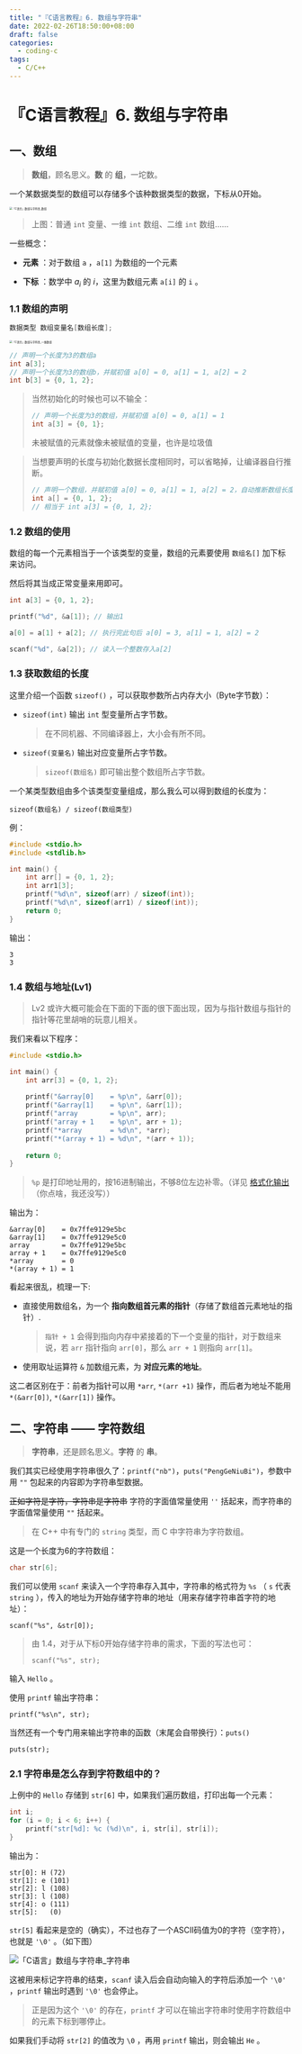 ```yaml
---
title: "『C语言教程』6. 数组与字符串"
date: 2022-02-26T18:50:00+08:00
draft: false
categories:
  - coding-c
tags:
  - C/C++
---
```




# 『C语言教程』6. 数组与字符串

## 一、数组

> **数组**，顾名思义。**数** 的 **组**，一坨数。

一个某数据类型的数组可以存储多个该种数据类型的数据，下标从0开始。

<img src="https://i.loli.net/2021/10/27/qLW34fmvpjgEJ6M.png" alt="「C语言」数组与字符串_数组" style="zoom:33%;" />

> 上图：普通 `int` 变量、一维 `int` 数组、二维 `int` 数组......

一些概念：

- **元素** ：对于数组 `a` ，`a[1]` 为数组的一个元素

- **下标** ：数学中 $a_i$ 的 $i$，这里为数组元素 `a[i]` 的 `i` 。

### 1.1 数组的声明

```C
数据类型 数组变量名[数组长度];
```

<img src="https://i.loli.net/2021/10/25/24fKIrC6bM8wNUY.png" alt="「C语言」数组与字符串_一维数组" style="zoom: 33%;" />

```C
// 声明一个长度为3的数组a
int a[3];
// 声明一个长度为3的数组b，并赋初值 a[0] = 0, a[1] = 1, a[2] = 2
int b[3] = {0, 1, 2};
```

> 当然初始化的时候也可以不输全：
>
> ```C
> // 声明一个长度为3的数组，并赋初值 a[0] = 0, a[1] = 1
> int a[3] = {0, 1};
> ```
>
> 未被赋值的元素就像未被赋值的变量，也许是垃圾值

> 当想要声明的长度与初始化数据长度相同时，可以省略掉，让编译器自行推断。
>
> ```C
> // 声明一个数组，并赋初值 a[0] = 0, a[1] = 1, a[2] = 2，自动推断数组长度为3
> int a[] = {0, 1, 2};
> // 相当于 int a[3] = {0, 1, 2};
> ```

### 1.2 数组的使用

数组的每一个元素相当于一个该类型的变量，数组的元素要使用 `数组名[]` 加下标来访问。

然后将其当成正常变量来用即可。

```C
int a[3] = {0, 1, 2};

printf("%d", &a[1]); // 输出1

a[0] = a[1] + a[2]; // 执行完此句后 a[0] = 3, a[1] = 1, a[2] = 2

scanf("%d", &a[2]); // 读入一个整数存入a[2]
```

### 1.3 获取数组的长度

这里介绍一个函数 `sizeof()` ，可以获取参数所占内存大小（Byte字节数）：

- `sizeof(int)` 输出 `int` 型变量所占字节数。

  > 在不同机器、不同编译器上，大小会有所不同。

- `sizeof(变量名)` 输出对应变量所占字节数。
  > `sizeof(数组名)` 即可输出整个数组所占字节数。

一个某类型数组由多个该类型变量组成，那么我么可以得到数组的长度为：

```
sizeof(数组名) / sizeof(数组类型)
```

例：

```C
#include <stdio.h>
#include <stdlib.h>

int main() {
	int arr[] = {0, 1, 2};
	int arr1[3];
	printf("%d\n", sizeof(arr) / sizeof(int));
	printf("%d\n", sizeof(arr1) / sizeof(int));
	return 0;
}
```

输出：

```
3
3
```

### 1.4 数组与地址(Lv1)
> Lv2 或许大概可能会在下面的下面的很下面出现，因为与指针数组与指针的指针等花里胡哨的玩意儿相关。

我们来看以下程序：

```C
#include <stdio.h>

int main() {
	int arr[3] = {0, 1, 2};
	
	printf("&array[0]    = %p\n", &arr[0]);
	printf("&array[1]    = %p\n", &arr[1]);
	printf("array        = %p\n", arr);
	printf("array + 1    = %p\n", arr + 1);
	printf("*array       = %d\n", *arr);
	printf("*(array + 1) = %d\n", *(arr + 1));
	
	return 0;
}
```
> `%p` 是打印地址用的，按16进制输出，不够8位左边补零。（详见 [格式化输出]() （你点啥，我还没写））

输出为：

```
&array[0]    = 0x7ffe9129e5bc
&array[1]    = 0x7ffe9129e5c0
array        = 0x7ffe9129e5bc
array + 1    = 0x7ffe9129e5c0
*array       = 0
*(array + 1) = 1
```

看起来很乱，梳理一下:

- 直接使用数组名，为一个 **指向数组首元素的指针**（存储了数组首元素地址的指针）.
  > `指针 + 1` 会得到指向内存中紧接着的下一个变量的指针，对于数组来说，若 `arr` 指针指向 `arr[0]`，那么 `arr + 1` 则指向 `arr[1]`。
- 使用取址运算符 `&` 加数组元素，为 **对应元素的地址**。

这二者区别在于：前者为指针可以用 `*arr`, `*(arr +1)` 操作，而后者为地址不能用 `*(&arr[0])`, `*(&arr[1])` 操作。

## 二、字符串 —— 字符数组

> **字符串**，还是顾名思义。**字符** 的 **串**。

我们其实已经使用字符串很久了：`printf("nb")`，`puts("PengGeNiuBi")`，参数中用 `""` 包起来的内容即为字符串型数据。

<s>正如字符是字符，字符串是字符串</s> 字符的字面值常量使用 `''` 括起来，而字符串的字面值常量使用 `""` 括起来。

> 在 C++ 中有专门的 `string` 类型，而 C 中字符串为字符数组。

这是一个长度为6的字符数组：

```C
char str[6];
```

我们可以使用 `scanf` 来读入一个字符串存入其中，字符串的格式符为 `%s` （ `s` 代表 `string` ），传入的地址为开始存储字符串的地址（用来存储字符串首字符的地址）：

```
scanf("%s", &str[0]);
```

> 由 1.4，对于从下标0开始存储字符串的需求，下面的写法也可：
>
> ```
> scanf("%s", str);
> ```

输入 `Hello` 。

使用 `printf` 输出字符串：

```
printf("%s\n", str);
```

当然还有一个专门用来输出字符串的函数（末尾会自带换行）：`puts()`
```
puts(str);
```

### 2.1 字符串是怎么存到字符数组中的？

上例中的 `Hello` 存储到 `str[6]` 中，如果我们遍历数组，打印出每一个元素：

```c
int i;
for (i = 0; i < 6; i++) {
	printf("str[%d]: %c (%d)\n", i, str[i], str[i]);
}
```

输出为：

```
str[0]: H (72)
str[1]: e (101)
str[2]: l (108)
str[3]: l (108)
str[4]: o (111)
str[5]:   (0)
```

`str[5]` 看起来是空的（确实），不过也存了一个ASCII码值为0的字符（空字符），也就是 `'\0'` 。（如下图）

![「C语言」数组与字符串_字符串](https://i.loli.net/2021/10/25/xLH4vP8TZwDJYXF.png)

这被用来标记字符串的结束，`scanf` 读入后会自动向输入的字符后添加一个 `'\0'` ，`printf` 输出时遇到 `'\0'` 也会停止。

> 正是因为这个 `'\0'` 的存在，`printf` 才可以在输出字符串时使用字符数组中的元素下标到哪停止。

如果我们手动将 `str[2]` 的值改为 `\0` ，再用 `printf` 输出，则会输出 `He` 。
